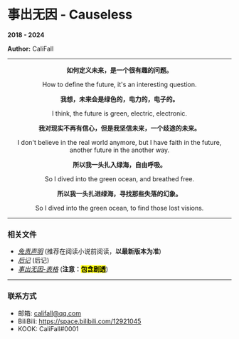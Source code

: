 # 事出无因 - Causeless

**2018 - 2024**

**Author:** CaliFall

---

<div align='middle'>

**如何定义未来，是一个很有趣的问题。**

How to define the future, it's an interesting question.

**我想，未来会是绿色的，电力的，电子的。**

I think, the future is green, electric, electronic.

**我对现实不再有信心，但是我坚信未来，一个歧途的未来。**

I don't believe in the real world anymore, but I have faith in the future, another future in the another way.

**所以我一头扎入绿海，自由呼吸。**

So I dived into the green ocean, and breathed free.

**所以我一头扎进绿海，寻找那些失落的幻象。**

So I dived into the green ocean, to find those lost visions.

</div>

---

### 相关文件

- [*免责声明*](免责声明.md) (推荐在阅读小说前阅读，**以最新版本为准**)
- [*后记*](后记.md) (后记)
- [*事出无因-表格*](事出无因-表格.xlsx) (**注意：<mark>包含剧透</mark>**)

---

### 联系方式

- 邮箱: <califall@qq.com>
- BiliBili: <https://space.bilibili.com/12921045>
- KOOK: CaliFall#0001
